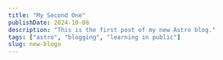 ```yaml
---
title: "My Second One"
publishDate: 2024-10-08
description: "This is the first post of my new Astro blog."
tags: ["astro", "blogging", "learning in public"]
slug: new-blogo
---
```


